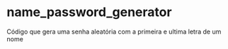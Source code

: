 # name_password_generator
Código que gera uma senha aleatória com a primeira e ultima letra de um nome
